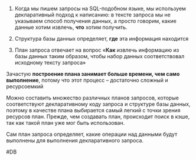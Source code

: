 
1. Когда мы пишем запросы на SQL-подобном языке, мы используем декларативный подход к написанию: в тексте запроса мы не указываем способ получения данных, а просто говорим, какие данные хотим извлечь, **что** хотим получить.

2. Структура базы данных определяет, **где** эта информация находится

3. План запроса отвечает на вопрос «**Как** извлечь информацию из базы данных таким образом, чтобы набор данных соответствовал исходному тексту запроса»

Зачастую **построение плана занимает больше времени, чем само выполнение**, потому что этот процесс – достаточно сложный и ресурсоемкий

Можно составить множество различных планов запросов, которые соответствуют декларативному коду запроса и структуре базы данных, поэтому в качестве плана выбирается самый легкий с точки зрения ресурсов план. Прежде, чем создавать план, происходит поиск в кэше, так как такой план уже мог быть использован.

Сам план запроса определяет, какие операции над данными будут выполнены для выполнения декларативного запроса.

#DB